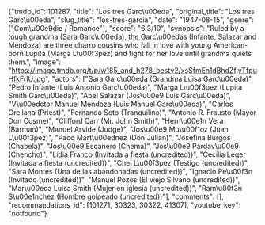 {"tmdb_id": 101287, "title": "Los tres Garc\u00eda", "original_title": "Los tres Garc\u00eda", "slug_title": "los-tres-garcia", "date": "1947-08-15", "genre": ["Com\u00e9die / Romance"], "score": "6.3/10", "synopsis": "Ruled by a tough grandma (Sara Garc\u00eda), the Garc\u00edas (Infante, Salazar and Mendoza) are three charro cousins who fall in love with young American-born Lupita (Marga L\u00f3pez) and fight for her love until grandma quiets them.", "image": "https://image.tmdb.org/t/p/w185_and_h278_bestv2/xsSfmEn1dBhdZfjyTfpuHfkFrlU.jpg", "actors": ["Sara Garc\u00eda (Grandma Luisa Garc\u00eda)", "Pedro Infante (Luis Antonio Garc\u00eda)", "Marga L\u00f3pez (Lupita Smith Garc\u00eda)", "Abel Salazar (Jos\u00e9 Luis Garc\u00eda)", "V\u00edctor Manuel Mendoza (Luis Manuel Garc\u00eda)", "Carlos Orellana (Priest)", "Fernando Soto (Tranquilino)", "Antonio R. Frausto (Mayor Don Cosme)", "Clifford Carr (Mr. John Smith)", "Hern\u00e1n Vera (Barman)", "Manuel Arvide (Judge)", "Jos\u00e9 Mu\u00f1oz (Juan L\u00f3pez)", "Paco Mart\u00ednez (Don Julian)", "Josefina Burgos (Chabela)", "Jos\u00e9 Escanero (Chema)", "Jos\u00e9 Pardav\u00e9 (Chencho)", "Lidia Franco (Invitada a fiesta (uncredited))", "Cecilia Leger (Invitada a fiesta (uncredited))", "Chel L\u00f3pez (Testigo (uncredited))", "Sara Montes (Una de las abandonadas (uncredited))", "Ignacio Pe\u00f3n (Invitado (uncredited))", "Manuel Pozos (El viejo Silvano (uncredited))", "Mar\u00eda Luisa Smith (Mujer en iglesia (uncredited))", "Ram\u00f3n S\u00e1nchez (Hombre golpeado (uncredited))"], "comments": [], "recommandations_id": [101271, 30323, 30322, 41307], "youtube_key": "notfound"}